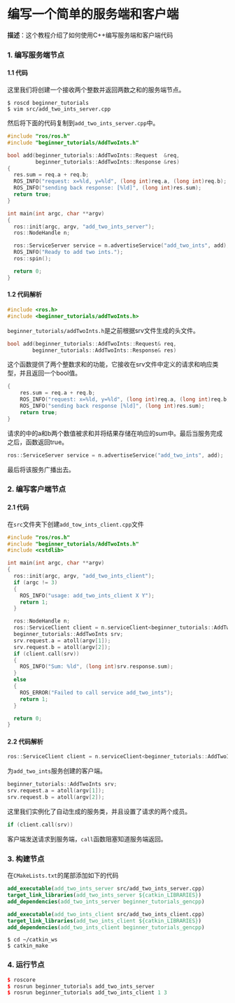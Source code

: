 # 编写一个简单的服务端和客户端

**描述**：这个教程介绍了如何使用C++编写服务端和客户端代码

### 1. 编写服务端节点

#### 1.1 代码

这里我们将创建一个接收两个整数并返回两数之和的服务端节点。

```shell
$ roscd beginner_tutorials
$ vim src/add_two_ints_server.cpp
```

然后将下面的代码复制到`add_two_ints_server.cpp`中。

```c++
#include "ros/ros.h"
#include "beginner_tutorials/AddTwoInts.h"

bool add(beginner_tutorials::AddTwoInts::Request  &req,
         beginner_tutorials::AddTwoInts::Response &res)
{
  res.sum = req.a + req.b;
  ROS_INFO("request: x=%ld, y=%ld", (long int)req.a, (long int)req.b);
  ROS_INFO("sending back response: [%ld]", (long int)res.sum);
  return true;
}

int main(int argc, char **argv)
{
  ros::init(argc, argv, "add_two_ints_server");
  ros::NodeHandle n;

  ros::ServiceServer service = n.advertiseService("add_two_ints", add);
  ROS_INFO("Ready to add two ints.");
  ros::spin();

  return 0;
}
```

#### 1.2 代码解析

```c++
#include <ros.h>
#include <beginner_tutorials/addTwoInts.h>
```

`beginner_tutorials/addTwoInts.h`是之前根据srv文件生成的头文件。

```c++
bool add(beginner_tutorials::AddTwoInts::Request& req,
        beginner_tutorials::AddTwoInts::Response& res)
```

这个函数提供了两个整数求和的功能，它接收在srv文件中定义的请求和响应类型，并且返回一个bool值。

```c++
{
    res.sum = req.a + req.b;
    ROS_INFO("request: x=%ld, y=%ld", (long int)req.a, (long int)req.b);
    ROS_INFO("sending back response [%ld]", (long int)res.sum);
    return true;
}
```

请求的中的a和b两个数值被求和并将结果存储在响应的sum中。最后当服务完成之后，函数返回true。

```c++
ros::ServiceServer service = n.advertiseService("add_two_ints", add);
```

最后将该服务广播出去。

### 2. 编写客户端节点

#### 2.1 代码

在`src`文件夹下创建`add_tow_ints_client.cpp`文件

```c++
#include "ros/ros.h"
#include "beginner_tutorials/AddTwoInts.h"
#include <cstdlib>

int main(int argc, char **argv)
{
  ros::init(argc, argv, "add_two_ints_client");
  if (argc != 3)
  {
    ROS_INFO("usage: add_two_ints_client X Y");
    return 1;
  }

  ros::NodeHandle n;
  ros::ServiceClient client = n.serviceClient<beginner_tutorials::AddTwoInts>("add_two_ints");
  beginner_tutorials::AddTwoInts srv;
  srv.request.a = atoll(argv[1]);
  srv.request.b = atoll(argv[2]);
  if (client.call(srv))
  {
    ROS_INFO("Sum: %ld", (long int)srv.response.sum);
  }
  else
  {
    ROS_ERROR("Failed to call service add_two_ints");
    return 1;
  }

  return 0;
}
```

#### 2.2 代码解析

```c++
ros::ServiceClient client = n.serviceClient<beginner_tutorials::AddTwoInts>("add_two_ints");
```

为`add_two_ints`服务创建的客户端。

```c++
beginner_tutorials::AddTwoInts srv;
srv.request.a = atoll(argv[1]);
srv.request.b = atoll(argv[2]);
```

这里我们实例化了自动生成的服务类，并且设置了请求的两个成员。

```c++
if (client.call(srv))
```

客户端发送请求到服务端，`call`函数阻塞知道服务端返回。

### 3. 构建节点

在`CMakeLists.txt`的尾部添加如下的代码

```cmake
add_executable(add_two_ints_server src/add_two_ints_server.cpp)
target_link_libraries(add_two_ints_server ${catkin_LIBRARIES})
add_dependencies(add_two_ints_server beginner_tutorials_gencpp)

add_executable(add_two_ints_client src/add_two_ints_client.cpp)
target_link_libraries(add_two_ints_client ${catkin_LIBRARIES})
add_dependencies(add_two_ints_client beginner_tutorials_gencpp)
```

```shell
$ cd ~/catkin_ws
$ catkin_make
```

### 4. 运行节点

```c++
$ roscore
$ rosrun beginner_tutorials add_two_ints_server
$ rosrun beginner_tutorials add_two_ints_client 1 3
```
